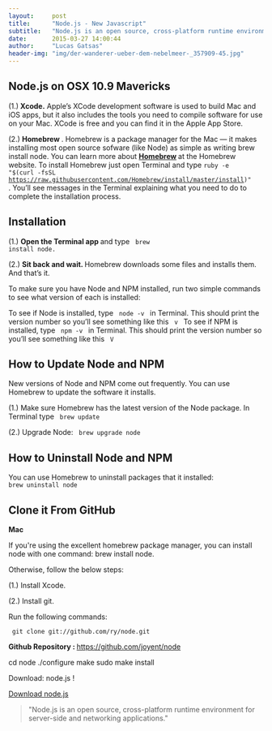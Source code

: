 ```yaml
---
layout:     post
title:      "Node.js - New Javascript"
subtitle:   "Node.js is an open source, cross-platform runtime environment for server-side and networking applications."
date:       2015-03-27 14:00:44
author:     "Lucas Gatsas"
header-img: "img/der-wanderer-ueber-dem-nebelmeer-_357909-45.jpg"
---
```

<h2 class="section-heading"><strong> Node.js on OSX 10.9 Mavericks</strong> </h2>



(1.)<strong> Xcode.</strong> Apple’s XCode development software is used to build Mac and iOS apps, but it also includes the tools you need to compile software for use on your Mac. XCode is free and you can find it in the Apple App Store.



(2.) <strong> Homebrew </strong>. Homebrew is a package manager for the Mac — it makes installing most open source sofware (like Node) as simple as writing brew install node. You can learn more about <strong> [Homebrew](http://brew.sh/ )  </strong>
at the Homebrew website. To install Homebrew just open Terminal and type <code>ruby -e "$(curl -fsSL https://raw.githubusercontent.com/Homebrew/install/master/install)" </code>. You’ll see messages in the Terminal explaining what you need to do to complete the installation process.

<h2 class="section-heading"><strong>Installation</strong> </h2>


(1.)  <strong> Open the Terminal app </strong> and type <code> brew install node. </code>


(2.) <strong> Sit back and wait. </strong> Homebrew downloads some files and installs them. And that’s it.


To make sure you have Node and NPM installed, run two simple commands to see what version of each is installed:

To see if Node is installed, type <code> node -v </code> in Terminal. This should print the version number so you’ll see something like this <code> v </code>
To see if NPM is installed, type <code> npm -v </code> in Terminal. This should print the version number so you’ll see something like this <code>  V </code> 



<h2 class="section-heading"><strong>How to Update Node and NPM</strong> </h2>

New versions of Node and NPM come out frequently. You can use Homebrew to update the software it installs.



(1.) Make sure Homebrew has the latest version of the Node package. In Terminal type <code> brew update </code>

(2.) Upgrade Node: <code> brew upgrade node </code>

<h2 class="section-heading"><strong>How to Uninstall Node and NPM</strong> </h2>


You can use Homebrew to uninstall packages that it installed: <code> brew uninstall node </code>


<h2 class="section-heading"><strong>Clone it From GitHub</strong> </h2>



<strong> Mac </strong>

If you're using the excellent homebrew package manager, you can install node with one command: brew install node.

Otherwise, follow the below steps:

(1.) Install Xcode.

(2.) Install git.

Run the following commands:

<code> git clone git://github.com/ry/node.git </code>

<strong>Github Repository : </strong> https://github.com/joyent/node




cd node
./configure
make
sudo make install


Download: node.js ! 

[Download node.js](https://nodejs.org/download/)  





<blockquote>


"Node.js is an open source, cross-platform runtime environment for server-side and networking applications."
</blockquote>